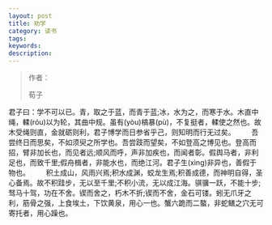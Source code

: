 ```yaml
---
layout: post
title: 劝学
category: 读书
tags: 
keywords: 
description: 
---
```



>作者：
>
>荀子

君子曰：学不可以已。青，取之于蓝，而青于蓝;冰，水为之，而寒于水。木直中绳，輮(róu)以为轮，其曲中规。虽有(yòu)槁暴(pù)，不复挺者，輮使之然也。故木受绳则直，金就砺则利，君子博学而日参省乎己，则知明而行无过矣。
　　吾尝终日而思矣，不如须臾之所学也。吾尝跂而望矣，不如登高之博见也。登高而招，臂非加长也，而见者远;顺风而呼，声非加疾也，而闻者彰。假舆马者，非利足也，而致千里;假舟楫者，非能水也，而绝江河。君子生(xìng)非异也，善假于物也。
　　积土成山，风雨兴焉;积水成渊，蛟龙生焉;积善成德，而神明自得，圣心备焉。故不积跬步，无以至千里;不积小流，无以成江海。骐骥一跃，不能十步;驽马十驾，功在不舍。锲而舍之，朽木不折;锲而不舍，金石可镂。蚓无爪牙之利，筋骨之强，上食埃土，下饮黄泉，用心一也。蟹六跪而二螯，非蛇鳝之穴无可寄托者，用心躁也。